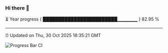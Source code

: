 ### Hi there 👋

⏳ Year progress { ████████████████████████▁▁▁▁▁▁ } 82.95 %

---

⏰ Updated on Thu, 30 Oct 2025 18:35:21 GMT

![Progress Bar CI](https://github.com/ZhaoGui/ZhaoGui/workflows/Progress%20Bar%20CI/badge.svg)
